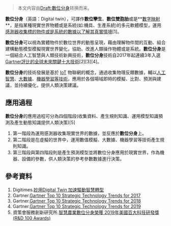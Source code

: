 > 本文内容由[Draft:數位分身](https://zh.wikipedia.org/wiki/Draft:數位分身)转换而来。


**數位分身**（英語：Digital twin），可譯作**數位孿生**、**數位雙胞胎**或是**[數字映射](https://zh.wikipedia.org/wiki/數字映射 "wikilink")**，是指某種現實世界物體或是系統(如:機具、生產系統)的多元軟體模型，運用[感測器收集標的物件或是系統的數據以了解其真實情境](https://zh.wikipedia.org/wiki/感測器 "wikilink")\[1\]。

**數位分身**可以視為實體物件於數位世界的動態呈現，藉由理解物件間的互動、組合建構動態模型模擬現實世界變化，協助、改進人類操作物體或是系統。**數位分身**是一個結合人工智慧與人類技術新興技術，**數位分身**技術自2017年起連續3年入選[Gartner評比的全球未來關鍵十大技術](https://zh.wikipedia.org/wiki/Gartner "wikilink")\[2\]\[3\]\[4\]。

**數位分身**的技術發展是基於 [IoT](https://zh.wikipedia.org/wiki/IoT "wikilink") 物聯網的概念，通過收集物理反饋數據，輔以[人工智慧](https://zh.wikipedia.org/wiki/人工智慧 "wikilink")、[大數據](../Page/大數據.md "wikilink")、[機器學習等技術](https://zh.wikipedia.org/wiki/機器學習 "wikilink")，應用於各個場域即時的模擬、比對、預測與建議，並持續優化，提供人類決策建議。

## 應用過程

**數位分身**的應用過程可分為四個階段(收集資料、產生規則知識、運用模型知識預測及產生動態知識提供人類決策)\[5\]

1.  第一階段為運用感測器收集現實世界的數據，並反應於**數位分身**上。
2.  第二階段是在虛擬的世界中，運用數值模擬、大數據、機器學習等技術產生規則知識。
3.  第三階段與第四階段則是產生預測模型並將數位分身應用於現實世界，作為機器、設備的參數，供人類決策的參考參數數據進行決策。

## 參考資料

<references />

1.  Digitimes.[妙用Digital Twin 加速驅動智慧轉型](https://www.digitimes.com.tw/iot/article.asp?cat=158&cat1=20&cat2=10&id=0000510929_m19llbtk1778a9lkqa178)
2.  Gartner.[Gartner Top 10 Strategic Technology Trends for 2017](https://www.gartner.com/smarterwithgartner/gartners-top-10-technology-trends-2017/)
3.  Gartner.[Gartner Top 10 Strategic Technology Trends for 2018](https://www.gartner.com/smarterwithgartner/gartner-top-10-strategic-technology-trends-for-2018/)
4.  Gartner.[Gartner Top 10 Strategic Technology Trends for 2019](https://www.gartner.com/smarterwithgartner/gartner-top-10-strategic-technology-trends-for-2019/)
5.  資策會服務創新研究所.[智慧農業數位分身榮獲 2019年美國百大科技研發獎(R\&D 100 Awards)](https://dsi.iii.org.tw/%e6%9c%8d%e5%89%b5%e6%89%80%e7%a0%94%e7%99%bc%e6%87%89%e7%94%a8/%e6%99%ba%e6%85%a7%e8%be%b2%e6%a5%ad%e6%95%b8%e4%bd%8d%e5%88%86%e8%ba%ab%e6%a6%ae%e7%8d%b2-2019%e5%b9%b4%e7%be%8e%e5%9c%8b%e7%99%be%e5%a4%a7%e7%a7%91%e6%8a%80%e7%a0%94%e7%99%bc%e7%8d%8erd-100-awards/)